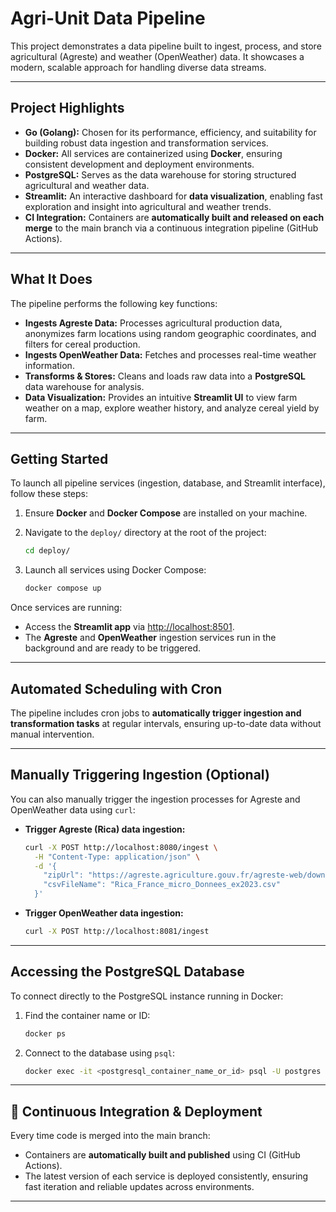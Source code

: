 # Agri-Unit Data Pipeline

This project demonstrates a data pipeline built to ingest, process, and store agricultural (Agreste) and weather (OpenWeather) data. It showcases a modern, scalable approach for handling diverse data streams.

---

## Project Highlights

- **Go (Golang):** Chosen for its performance, efficiency, and suitability for building robust data ingestion and transformation services.
- **Docker:** All services are containerized using **Docker**, ensuring consistent development and deployment environments.
- **PostgreSQL:** Serves as the data warehouse for storing structured agricultural and weather data.
- **Streamlit:** An interactive dashboard for **data visualization**, enabling fast exploration and insight into agricultural and weather trends.
- **CI Integration:** Containers are **automatically built and released on each merge** to the main branch via a continuous integration pipeline (GitHub Actions).

---

## What It Does

The pipeline performs the following key functions:

- **Ingests Agreste Data:** Processes agricultural production data, anonymizes farm locations using random geographic coordinates, and filters for cereal production.
- **Ingests OpenWeather Data:** Fetches and processes real-time weather information.
- **Transforms & Stores:** Cleans and loads raw data into a **PostgreSQL** data warehouse for analysis.
- **Data Visualization:** Provides an intuitive **Streamlit UI** to view farm weather on a map, explore weather history, and analyze cereal yield by farm.

---

## Getting Started

To launch all pipeline services (ingestion, database, and Streamlit interface), follow these steps:

1. Ensure **Docker** and **Docker Compose** are installed on your machine.

2. Navigate to the `deploy/` directory at the root of the project:

    ```bash
    cd deploy/
    ```

3. Launch all services using Docker Compose:

    ```bash
    docker compose up
    ```

Once services are running:

- Access the **Streamlit app** via [http://localhost:8501](http://localhost:8501).
- The **Agreste** and **OpenWeather** ingestion services run in the background and are ready to be triggered.

---

## Automated Scheduling with Cron

The pipeline includes cron jobs to **automatically trigger ingestion and transformation tasks** at regular intervals, ensuring up-to-date data without manual intervention.

---

## Manually Triggering Ingestion (Optional)

You can also manually trigger the ingestion processes for Agreste and OpenWeather data using `curl`:

- **Trigger Agreste (Rica) data ingestion:**

    ```bash
    curl -X POST http://localhost:8080/ingest \
      -H "Content-Type: application/json" \
      -d '{
        "zipUrl": "https://agreste.agriculture.gouv.fr/agreste-web/download/service/SV-Accès micro données RICA/RicaMicrodonnées2023_v2.zip",
        "csvFileName": "Rica_France_micro_Donnees_ex2023.csv"
      }'
    ```

- **Trigger OpenWeather data ingestion:**

    ```bash
    curl -X POST http://localhost:8081/ingest
    ```

---

## Accessing the PostgreSQL Database

To connect directly to the PostgreSQL instance running in Docker:

1. Find the container name or ID:

    ```bash
    docker ps
    ```

2. Connect to the database using `psql`:

    ```bash
    docker exec -it <postgresql_container_name_or_id> psql -U postgres -d mydatabase
    ```

---

## 🔁 Continuous Integration & Deployment

Every time code is merged into the main branch:

- Containers are **automatically built and published** using CI (GitHub Actions).
- The latest version of each service is deployed consistently, ensuring fast iteration and reliable updates across environments.

---
